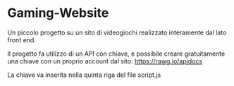 # Gaming-Website
Un piccolo progetto su un sito di videogiochi realizzato interamente dal lato front end.

Il progetto fa utilizzo di un API con chiave, è possibile creare gratuitamente una chiave con un proprio account dal sito:
https://rawg.io/apidocs

La chiave va inserita nella quinta riga del file script.js